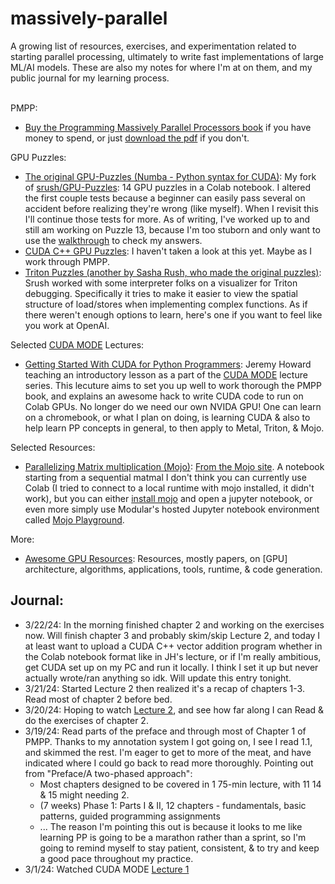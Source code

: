 # massively-parallel
A growing list of resources, exercises, and experimentation related to starting parallel processing, ultimately to write fast implementations of large ML/AI models.
These are also my notes for where I'm at on them, and my public journal for my learning process. <br><br>

PMPP:
- [Buy the Programming Massively Parallel Processors book](https://www.amazon.com/Programming-Massively-Parallel-Processors-Hands/dp/0323912311) if you have money to spend, or just [download the pdf](https://dokumen.pub/programming-massively-parallel-processors-a-hands-on-approach-4nbsped-9780323912310.html) if you don't.

GPU Puzzles:
- [The original GPU-Puzzles (Numba - Python syntax for CUDA)](https://github.com/philipbutler/GPU-Puzzles/tree/new_tests): My fork of [srush/GPU-Puzzles](https://github.com/srush/GPU-Puzzles): 14 GPU puzzles in a Colab notebook. I altered the first couple tests because a beginner can easily pass several on accident before realizing they're wrong (like myself). When I revisit this I'll continue those tests for more. As of writing, I've worked up to and still am working on Puzzle 13, because I'm too stuborn and only want to use the [walkthrough](https://www.youtube.com/watch?v=K4T-YwsOxrM) to check my answers.
- [CUDA C++ GPU Puzzles](https://github.com/dshah3/GPU-Puzzles): I haven't taken a look at this yet. Maybe as I work through PMPP.
- [Triton Puzzles (another by Sasha Rush, who made the original puzzles)](https://github.com/srush/Triton-Puzzles/): Srush worked with some interpreter folks on a visualizer for Triton debugging. Specifically it tries to make it easier to view the spatial structure of load/stores when implementing complex functions. As if there weren't enough options to learn, here's one if you want to feel like you work at OpenAI.

Selected [CUDA MODE](https://github.com/cuda-mode/lectures) Lectures:
- [Getting Started With CUDA for Python Programmers](https://www.youtube.com/watch?v=4sgKnKbR-WE): Jeremy Howard teaching an introductory lesson as a part of the [CUDA MODE](https://github.com/cuda-mode) lecture series. This lecuture aims to set you up well to work thorough the PMPP book, and explains an awesome hack to write CUDA code to run on Colab GPUs. No longer do we need our own NVIDA GPU! One can learn on a chromebook, or what I plan on doing, is learning CUDA & also to help learn PP concepts in general, to then apply to Metal, Triton, & Mojo.

Selected Resources:
- [Parallelizing Matrix multiplication (Mojo)](https://github.com/modularml/mojo/blob/main/examples/notebooks/Matmul.ipynb):  [From the Mojo site](https://docs.modular.com/mojo/notebooks/Matmul.html). A notebook starting from a sequential matmal I don't think you can currently use Colab (I tried to connect to a local runtime with mojo installed, it didn't work), but you can either [install mojo](https://docs.modular.com/mojo/manual/get-started/#develop-in-the-mojo-playground) and open a jupyter notebook, or even more simply use Modular's hosted Jupyter notebook environment called [Mojo Playground](https://docs.modular.com/mojo/manual/get-started/#develop-in-the-mojo-playground).

More:
- [Awesome GPU Resources](https://github.com/Jokeren/Awesome-GPU): Resources, mostly papers, on [GPU] architecture, algorithms, applications, tools, runtime, & code generation.

## Journal:
- 3/22/24: In the morning finished chapter 2 and working on the exercises now. Will finish chapter 3 and probably skim/skip Lecture 2, and today I at least want to upload a CUDA C++ vector addition program whether in the Colab notebook format like in JH's lecture, or if I'm really ambitious, get CUDA set up on my PC and run it locally. I think I set it up but never actually wrote/ran anything so idk. Will update this entry tonight.
- 3/21/24: Started Lecture 2 then realized it's a recap of chapters 1-3. Read most of chapter 2 before bed.
- 3/20/24: Hoping to watch [Lecture 2](https://www.youtube.com/watch?v=NQ-0D5Ti2dc), and see how far along I can Read & do the exercises of chapter 2.
- 3/19/24: Read parts of the preface and through most of Chapter 1 of PMPP. Thanks to my annotation system I got going on, I see I read 1.1, and skimmed the rest. I'm eager to get to more of the meat, and have indicated where I could go back to read more thoroughly.
Pointing out from "Preface/A two-phased approach":
  - Most chapters designed to be covered in 1 75-min lecture, with 11 14 & 15 might needing 2.
  - (7 weeks) Phase 1: Parts I & II, 12 chapters - fundamentals, basic patterns, guided programming assignments
  - ...
The reason I'm pointing this out is because it looks to me like learning PP is going to be a marathon rather than a sprint, so I'm going to remind myself to stay patient, consistent, & to try and keep a good pace throughout my practice.
- 3/1/24: Watched CUDA MODE [Lecture 1](https://www.youtube.com/watch?v=LuhJEEJQgUM)
